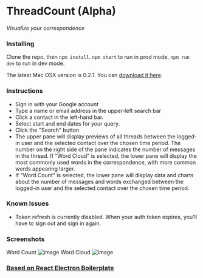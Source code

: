 # ThreadCount (Alpha)

_Visualize your correspondence_

### Installing

Clone the repo, then `npm install`. `npm start` to run in prod mode, `npm run dev` to run in dev mode.

The latest Mac OSX version is 0.2.1. You can [download it here](https://www.dropbox.com/s/qxuwcxk1w8mkt33/ThreadCount-0.2.1.dmg?dl=0).

### Instructions

- Sign in with your Google account
- Type a name or email address in the upper-left search bar
- Click a contact in the left-hand bar.
- Select start and end dates for your query.
- Click the "Search" button
- The upper pane will display previews of all threads between the logged-in user and the selected contact over the chosen time period. The number on the right side of the pane indicates the number of messages in the thread. If "Word Cloud" is selected, the lower pane will display the most commonly used words in the correspondence, with more common words appearing larger.
- If "Word Count" is selected, the lower pane will display data and charts about the number of messages and words exchanged between the logged-in user and the selected contact over the chosen time period.

### Known Issues

- Token refresh is currently disabled. When your auth token expires, you'll have to sign out and sign in again.

### Screenshots

Word Count
![image](https://i.imgur.com/zQNl2rX.png)
Word Cloud
![image](https://i.imgur.com/VZf6pEI.png)

### [Based on React Electron Boilerplate](https://github.com/chentsulin/electron-react-boilerplate)
